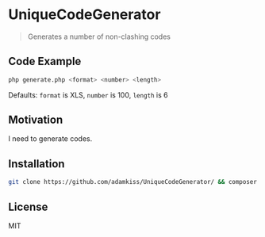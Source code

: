 # UniqueCodeGenerator

> Generates a number of non-clashing codes

## Code Example

``` bash
php generate.php <format> <number> <length>
```

Defaults: `format` is XLS, `number` is 100, `length` is 6

## Motivation

I need to generate codes.

## Installation

``` bash
git clone https://github.com/adamkiss/UniqueCodeGenerator/ && composer install
```

## License

MIT